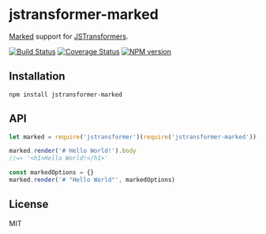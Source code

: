 # jstransformer-marked

[Marked](http://npm.im/marked) support for [JSTransformers](http://github.com/jstransformers).

[![Build Status][ci-badge]][ci-url]
[![Coverage Status](https://img.shields.io/codecov/c/github/jstransformers/jstransformer-marked/master.svg)](https://codecov.io/gh/jstransformers/jstransformer-marked)
[![NPM version](https://img.shields.io/npm/v/jstransformer-marked.svg)](https://www.npmjs.org/package/jstransformer-marked)

## Installation

    npm install jstransformer-marked

## API

```js
let marked = require('jstransformer')(require('jstransformer-marked'));

marked.render('# Hello World!').body
//=> '<h1>Hello World!</h1>'

const markedOptions = {}
marked.render('# "Hello World"', markedOptions)
```

## License

MIT

[ci-badge]: https://github.com/jstransformers/jstransformer-marked/actions/workflows/test.yml/badge.svg
[ci-url]: https://github.com/jstransformers/jstransformer-marked/actions/workflows/test.yml